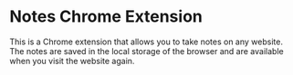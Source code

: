 # Notes Chrome Extension

This is a Chrome extension that allows you to take notes on any website. The notes are saved in the local storage of the browser and are available when you visit the website again.
